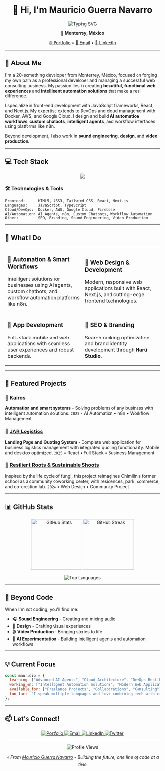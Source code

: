 <h1 align="center">👋 Hi, I'm Mauricio Guerra Navarro</h1>

<p align="center">
  <img src="https://readme-typing-svg.demolab.com?font=Fira+Code&size=24&pause=1000&color=EF4444&center=true&vCenter=true&width=435&lines=Web+Apps+Developer;AI+Automation+Specialist;Full+Stack+Engineer;DevOps+Enthusiast" alt="Typing SVG" />
</p>

<p align="center">
  <strong>📍 Monterrey, México</strong>
</p>

<p align="center">
  <a href="https://dev.m-kaos.com">🌐 Portfolio</a> •
  <a href="mailto:your.email@example.com">📧 Email</a> •
  <a href="https://linkedin.com/in/yourprofile">💼 LinkedIn</a>
</p>

---

## 🚀 About Me

I'm a 20-something developer from Monterrey, México, focused on forging my own path as a professional developer and managing a successful web consulting business. My passion lies in creating **beautiful, functional web experiences** and **intelligent automation solutions** that make a real difference.

I specialize in front-end development with JavaScript frameworks, React, and Next.js. My expertise extends to DevOps and cloud management with Docker, AWS, and Google Cloud. I design and build **AI automation workflows**, **custom chatbots**, **intelligent agents**, and workflow interfaces using platforms like n8n.

Beyond development, I also work in **sound engineering**, **design**, and **video production**.

---

## 💻 Tech Stack

<p align="center">
  <img src="https://skillicons.dev/icons?i=html,css,tailwind,react,js,ts,nextjs,docker,aws,gcp,firebase" />
</p>

### 🛠️ Technologies & Tools

```text
Frontend:      HTML5, CSS3, Tailwind CSS, React, Next.js
Languages:     JavaScript, TypeScript
Cloud/DevOps:  Docker, AWS, Google Cloud, Firebase
AI/Automation: AI Agents, n8n, Custom Chatbots, Workflow Automation
Other:         SEO, Branding, Sound Engineering, Video Production
```

---

## 🎯 What I Do

<table>
<tr>
<td width="50%">

### 🤖 Automation & Smart Workflows
Intelligent solutions for businesses using AI agents, custom chatbots, and workflow automation platforms like n8n.

</td>
<td width="50%">

### 🎨 Web Design & Development
Modern, responsive web applications built with React, Next.js, and cutting-edge frontend technologies.

</td>
</tr>
<tr>
<td width="50%">

### 📱 App Development
Full-stack mobile and web applications with seamless user experiences and robust backends.

</td>
<td width="50%">

### 🎯 SEO & Branding
Search ranking optimization and brand identity development through **Harü Studio**.

</td>
</tr>
</table>

---

## 🌟 Featured Projects

### 🔹 [Kairos](https://kairos.m-kaos.com/)
**Automation and smart systems** - Solving problems of any business with intelligent automation solutions.
`2025` • AI Automation • n8n • Workflow Management

### 🔹 [JAR Logistics](https://jar-logistics.com/)
**Landing Page and Quoting System** - Complete web application for business logistics management with integrated quoting functionality. Mobile and desktop optimized.
`2025` • React • Full Stack • Business Management

### 🔹 [Resilient Roots & Sustainable Shoots](https://resilient-rootssustainable-shoots.m-kaos.com)
Inspired by the life cycle of fungi, this project reimagines Chimilin's former school as a community coworking center, with residences, park, commerce, and co-creation lab.
`2024` • Web Design • Community Project

---

## 📊 GitHub Stats

<p align="center">
  <img src="https://github-readme-stats.vercel.app/api?username=m-kaos&show_icons=true&theme=radical&hide_border=true&bg_color=0D1117&title_color=EF4444&icon_color=EF4444&text_color=FFFFFF" alt="GitHub Stats" height="165" />
  <img src="https://github-readme-streak-stats.herokuapp.com/?user=m-kaos&theme=radical&hide_border=true&background=0D1117&ring=EF4444&fire=EF4444&currStreakLabel=EF4444" alt="GitHub Streak" height="165" />
</p>

<p align="center">
  <img src="https://github-readme-stats.vercel.app/api/top-langs/?username=m-kaos&layout=compact&theme=radical&hide_border=true&bg_color=0D1117&title_color=EF4444&text_color=FFFFFF" alt="Top Languages" />
</p>

---

## 🎵 Beyond Code

When I'm not coding, you'll find me:
- 🎧 **Sound Engineering** - Creating and mixing audio
- 🎨 **Design** - Crafting visual experiences
- 🎬 **Video Production** - Bringing stories to life
- 🤖 **AI Experimentation** - Building intelligent agents and automation workflows

---

## 💡 Current Focus

```javascript
const mauricio = {
  learning: ["Advanced AI Agents", "Cloud Architecture", "DevOps Best Practices"],
  working_on: ["Intelligent Automation Solutions", "Modern Web Applications"],
  available_for: ["Freelance Projects", "Collaborations", "Consulting"],
  fun_fact: "I speak multiple languages and love combining tech with creative media!"
};
```

---

## 📫 Let's Connect!

<p align="center">
  <a href="https://dev.m-kaos.com">
    <img src="https://img.shields.io/badge/Portfolio-EF4444?style=for-the-badge&logo=google-chrome&logoColor=white" alt="Portfolio" />
  </a>
  <a href="mailto:your.email@example.com">
    <img src="https://img.shields.io/badge/Email-EA4335?style=for-the-badge&logo=gmail&logoColor=white" alt="Email" />
  </a>
  <a href="https://linkedin.com/in/yourprofile">
    <img src="https://img.shields.io/badge/LinkedIn-0A66C2?style=for-the-badge&logo=linkedin&logoColor=white" alt="LinkedIn" />
  </a>
  <a href="https://twitter.com/yourhandle">
    <img src="https://img.shields.io/badge/Twitter-1DA1F2?style=for-the-badge&logo=twitter&logoColor=white" alt="Twitter" />
  </a>
</p>

---

<p align="center">
  <img src="https://komarev.com/ghpvc/?username=m-kaos&color=EF4444&style=flat-square&label=Profile+Views" alt="Profile Views" />
</p>

<p align="center">
  <i>⭐️ From <a href="https://github.com/m-kaos">Mauricio Guerra Navarro</a> - Building the future, one line of code at a time</i>
</p>
